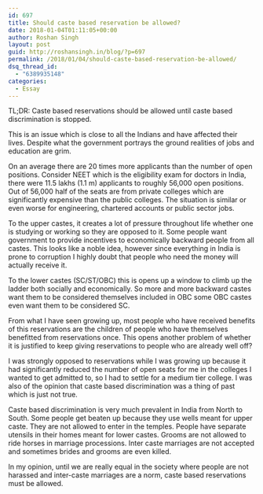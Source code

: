 ```yaml
---
id: 697
title: Should caste based reservation be allowed?
date: 2018-01-04T01:11:05+00:00
author: Roshan Singh
layout: post
guid: http://roshansingh.in/blog/?p=697
permalink: /2018/01/04/should-caste-based-reservation-be-allowed/
dsq_thread_id:
  - "6389935148"
categories:
  - Essay
---
```

TL;DR: Caste based reservations should be allowed until caste based discrimination is stopped.

This is an issue which is close to all the Indians and have affected their lives. Despite what the government portrays the ground realities of jobs and education are grim.

On an average there are 20 times more applicants than the number of open positions. Consider NEET which is the eligibility exam for doctors in India, there were 11.5 lakhs (1.1 m) applicants to roughly 56,000 open positions. Out of 56,000 half of the seats are from private colleges which are significantly expensive than the public colleges. The situation is similar or even worse for engineering, chartered accounts or public sector jobs.

To the upper castes, it creates a lot of pressure throughout life whether one is studying or working so they are opposed to it. Some people want government to provide incentives to economically backward people from all castes. This looks like a noble idea, however since everything in India is prone to corruption I highly doubt that people who need the money will actually receive it.

To the lower castes (SC/ST/OBC) this is opens up a window to climb up the ladder both socially and economically. So more and more backward castes want them to be considered themselves included in OBC some OBC castes even want them to be considered SC.

From what I have seen growing up, most people who have received benefits of this reservations are the children of people who have themselves benefitted from reservations once. This opens another problem of whether it is justified to keep giving reservations to people who are already well off?

I was strongly opposed to reservations while I was growing up because it had significantly reduced the number of open seats for me in the colleges I wanted to get admitted to, so I had to settle for a medium tier college. I was also of the opinion that caste based discrimination was a thing of past which is just not true.

Caste based discrimination is very much prevalent in India from North to South. Some people get beaten up because they use wells meant for upper caste. They are not allowed to enter in the temples. People have separate utensils in their homes meant for lower castes. Grooms are not allowed to ride horses in marriage processions. Inter caste marriages are not accepted and sometimes brides and grooms are even killed.

In my opinion, until we are really equal in the society where people are not harassed and inter-caste marriages are a norm, caste based reservations must be allowed.